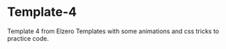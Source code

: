 # Template-4
Template 4 from Elzero Templates with some animations and css tricks to practice code.
